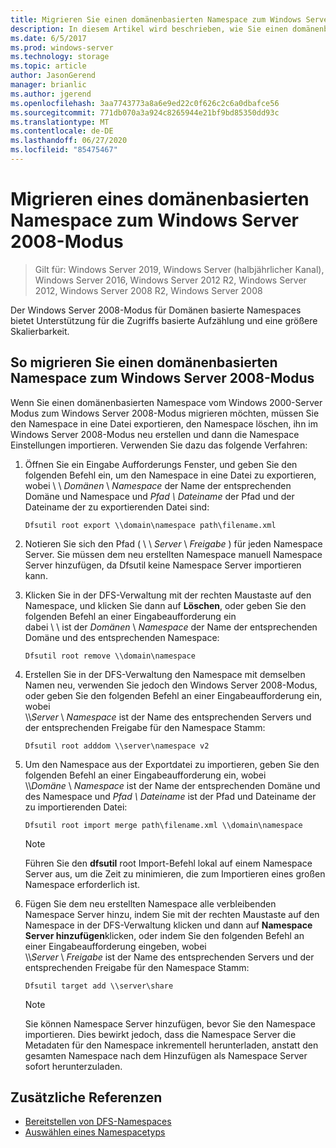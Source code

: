 ```yaml
---
title: Migrieren Sie einen domänenbasierten Namespace zum Windows Server 2008-Modus
description: In diesem Artikel wird beschrieben, wie Sie einen domänenbasierten Namespace zum Windows Server 2008-Modus migrieren.
ms.date: 6/5/2017
ms.prod: windows-server
ms.technology: storage
ms.topic: article
author: JasonGerend
manager: brianlic
ms.author: jgerend
ms.openlocfilehash: 3aa7743773a8a6e9ed22c0f626c2c6a0dbafce56
ms.sourcegitcommit: 771db070a3a924c8265944e21bf9bd85350dd93c
ms.translationtype: MT
ms.contentlocale: de-DE
ms.lasthandoff: 06/27/2020
ms.locfileid: "85475467"
---
```

# <a name="migrate-a-domain-based-namespace-to-windows-server-2008-mode"></a>Migrieren eines domänenbasierten Namespace zum Windows Server 2008-Modus

> Gilt für: Windows Server 2019, Windows Server (halbjährlicher Kanal), Windows Server 2016, Windows Server 2012 R2, Windows Server 2012, Windows Server 2008 R2, Windows Server 2008

Der Windows Server 2008-Modus für Domänen basierte Namespaces bietet Unterstützung für die Zugriffs basierte Aufzählung und eine größere Skalierbarkeit.

## <a name="to-migrate-a-domain-based-namespace-to-windows-server-2008-mode"></a>So migrieren Sie einen domänenbasierten Namespace zum Windows Server 2008-Modus

Wenn Sie einen domänenbasierten Namespace vom Windows 2000-Server Modus zum Windows Server 2008-Modus migrieren möchten, müssen Sie den Namespace in eine Datei exportieren, den Namespace löschen, ihn im Windows Server 2008-Modus neu erstellen und dann die Namespace Einstellungen importieren. Verwenden Sie dazu das folgende Verfahren:

1.  Öffnen Sie ein Eingabe Aufforderungs Fenster, und geben Sie den folgenden Befehl ein, um den Namespace in eine Datei zu exportieren, wobei \\ \\ *Domänen* \\ *Namespace* der Name der entsprechenden Domäne und Namespace und *Pfad \\ Dateiname* der Pfad und der Dateiname der zu exportierenden Datei sind:
     ```
     Dfsutil root export \\domain\namespace path\filename.xml
     ```
2.  Notieren Sie sich den Pfad ( \\ \\ *Server* \\ *Freigabe* ) für jeden Namespace Server. Sie müssen dem neu erstellten Namespace manuell Namespace Server hinzufügen, da Dfsutil keine Namespace Server importieren kann.
3.  Klicken Sie in der DFS-Verwaltung mit der rechten Maustaste auf den Namespace, und klicken Sie dann auf **Löschen**, oder geben Sie den folgenden Befehl an einer Eingabeaufforderung ein <br /> dabei \\ \\ ist der *Domänen* \\ *Namespace* der Name der entsprechenden Domäne und des entsprechenden Namespace:
     ```
     Dfsutil root remove \\domain\namespace
     ```
4.  Erstellen Sie in der DFS-Verwaltung den Namespace mit demselben Namen neu, verwenden Sie jedoch den Windows Server 2008-Modus, oder geben Sie den folgenden Befehl an einer Eingabeaufforderung ein, wobei <br /> \\\\*Server* \\ *Namespace* ist der Name des entsprechenden Servers und der entsprechenden Freigabe für den Namespace Stamm:
     ```
     Dfsutil root adddom \\server\namespace v2
     ```
5.  Um den Namespace aus der Exportdatei zu importieren, geben Sie den folgenden Befehl an einer Eingabeaufforderung ein, wobei <br /> \\\\*Domäne* \\ *Namespace* ist der Name der entsprechenden Domäne und des Namespace und *Pfad \\ Dateiname* ist der Pfad und Dateiname der zu importierenden Datei:
     ```
     Dfsutil root import merge path\filename.xml \\domain\namespace
     ```

    > [!NOTE]
    > Führen Sie den **dfsutil** root Import-Befehl lokal auf einem Namespace Server aus, um die Zeit zu minimieren, die zum Importieren eines großen Namespace erforderlich ist.
6.  Fügen Sie dem neu erstellten Namespace alle verbleibenden Namespace Server hinzu, indem Sie mit der rechten Maustaste auf den Namespace in der DFS-Verwaltung klicken und dann auf **Namespace Server hinzufügen**klicken, oder indem Sie den folgenden Befehl an einer Eingabeaufforderung eingeben, wobei <br /> \\\\*Server* \\ *Freigabe* ist der Name des entsprechenden Servers und der entsprechenden Freigabe für den Namespace Stamm:
     ```
     Dfsutil target add \\server\share
     ```

    > [!NOTE]
    > Sie können Namespace Server hinzufügen, bevor Sie den Namespace importieren. Dies bewirkt jedoch, dass die Namespace Server die Metadaten für den Namespace inkrementell herunterladen, anstatt den gesamten Namespace nach dem Hinzufügen als Namespace Server sofort herunterzuladen.

## <a name="additional-references"></a>Zusätzliche Referenzen
-   [Bereitstellen von DFS-Namespaces](deploying-dfs-namespaces.md)
-   [Auswählen eines Namespacetyps](choose-a-namespace-type.md)